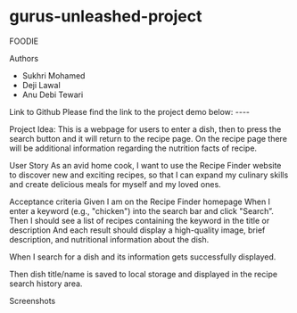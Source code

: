 # gurus-unleashed-project
FOODIE 

Authors

- Sukhri Mohamed
- Deji Lawal
- Anu Debi Tewari

Link to Github
Please find the link to the project demo below: ----


Project Idea:
This is a webpage for users to enter a dish, then to press the search button and it will return to the recipe page.
On the recipe page there will be additional information regarding the nutrition facts of recipe.

User Story
As an avid home cook, I want to use the Recipe Finder website to discover new and exciting recipes, so that I can expand my culinary skills and create delicious meals for myself and my loved ones.

Acceptance criteria
Given I am on the Recipe Finder homepage
When I enter a keyword (e.g., "chicken") into the search bar and click "Search”.
Then I should see a list of recipes containing the keyword in the title or description
And each result should display a high-quality image, brief description, and nutritional information about the dish.

When I search for a dish and its information gets successfully displayed. 

Then dish title/name is saved to local storage and displayed in the recipe search history area.

Screenshots
